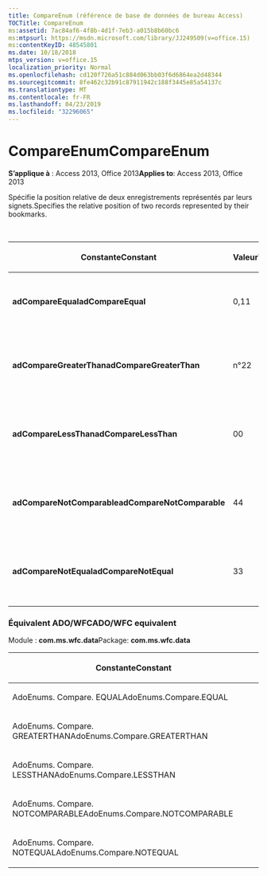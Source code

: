 ```yaml
---
title: CompareEnum (référence de base de données de bureau Access)
TOCTitle: CompareEnum
ms:assetid: 7ac84af6-4f8b-4d1f-7eb3-a015b8b60bc6
ms:mtpsurl: https://msdn.microsoft.com/library/JJ249509(v=office.15)
ms:contentKeyID: 48545801
ms.date: 10/18/2018
mtps_version: v=office.15
localization_priority: Normal
ms.openlocfilehash: cd120f726a51c884d063bb03f6d6864ea2d48344
ms.sourcegitcommit: 8fe462c32b91c87911942c188f3445e85a54137c
ms.translationtype: MT
ms.contentlocale: fr-FR
ms.lasthandoff: 04/23/2019
ms.locfileid: "32296065"
---
```

# <a name="compareenum"></a><span data-ttu-id="9a251-102">CompareEnum</span><span class="sxs-lookup"><span data-stu-id="9a251-102">CompareEnum</span></span>

<span data-ttu-id="9a251-103">**S’applique à** : Access 2013, Office 2013</span><span class="sxs-lookup"><span data-stu-id="9a251-103">**Applies to**: Access 2013, Office 2013</span></span>

<span data-ttu-id="9a251-104">Spécifie la position relative de deux enregistrements représentés par leurs signets.</span><span class="sxs-lookup"><span data-stu-id="9a251-104">Specifies the relative position of two records represented by their bookmarks.</span></span>

<br/>

<table>
<colgroup>
<col style="width: 33%" />
<col style="width: 33%" />
<col style="width: 33%" />
</colgroup>
<thead>
<tr class="header">
<th><p><span data-ttu-id="9a251-105">Constante</span><span class="sxs-lookup"><span data-stu-id="9a251-105">Constant</span></span></p></th>
<th><p><span data-ttu-id="9a251-106">Valeur</span><span class="sxs-lookup"><span data-stu-id="9a251-106">Value</span></span></p></th>
<th><p><span data-ttu-id="9a251-107">Description</span><span class="sxs-lookup"><span data-stu-id="9a251-107">Description</span></span></p></th>
</tr>
</thead>
<tbody>
<tr class="odd">
<td><p><span data-ttu-id="9a251-108"><strong>adCompareEqual</strong></span><span class="sxs-lookup"><span data-stu-id="9a251-108"><strong>adCompareEqual</strong></span></span></p></td>
<td><p><span data-ttu-id="9a251-109">0,1</span><span class="sxs-lookup"><span data-stu-id="9a251-109">1</span></span></p></td>
<td><p><span data-ttu-id="9a251-110">Indique que les signets sont égaux.</span><span class="sxs-lookup"><span data-stu-id="9a251-110">Indicates that the bookmarks are equal.</span></span></p></td>
</tr>
<tr class="even">
<td><p><span data-ttu-id="9a251-111"><strong>adCompareGreaterThan</strong></span><span class="sxs-lookup"><span data-stu-id="9a251-111"><strong>adCompareGreaterThan</strong></span></span></p></td>
<td><p><span data-ttu-id="9a251-112">n°2</span><span class="sxs-lookup"><span data-stu-id="9a251-112">2</span></span></p></td>
<td><p><span data-ttu-id="9a251-113">Indique que le premier signet est situé après le second.</span><span class="sxs-lookup"><span data-stu-id="9a251-113">Indicates that the first bookmark is after the second.</span></span></p></td>
</tr>
<tr class="odd">
<td><p><span data-ttu-id="9a251-114"><strong>adCompareLessThan</strong></span><span class="sxs-lookup"><span data-stu-id="9a251-114"><strong>adCompareLessThan</strong></span></span></p></td>
<td><p><span data-ttu-id="9a251-115">0</span><span class="sxs-lookup"><span data-stu-id="9a251-115">0</span></span></p></td>
<td><p><span data-ttu-id="9a251-116">Indique que le premier signet est situé avant le second.</span><span class="sxs-lookup"><span data-stu-id="9a251-116">Indicates that the first bookmark is before the second.</span></span></p></td>
</tr>
<tr class="even">
<td><p><span data-ttu-id="9a251-117"><strong>adCompareNotComparable</strong></span><span class="sxs-lookup"><span data-stu-id="9a251-117"><strong>adCompareNotComparable</strong></span></span></p></td>
<td><p><span data-ttu-id="9a251-118">4</span><span class="sxs-lookup"><span data-stu-id="9a251-118">4</span></span></p></td>
<td><p><span data-ttu-id="9a251-119">Indique que les signets ne peuvent être ouverts.</span><span class="sxs-lookup"><span data-stu-id="9a251-119">Indicates that the bookmarks cannot be compared.</span></span></p></td>
</tr>
<tr class="odd">
<td><p><span data-ttu-id="9a251-120"><strong>adCompareNotEqual</strong></span><span class="sxs-lookup"><span data-stu-id="9a251-120"><strong>adCompareNotEqual</strong></span></span></p></td>
<td><p><span data-ttu-id="9a251-121">3</span><span class="sxs-lookup"><span data-stu-id="9a251-121">3</span></span></p></td>
<td><p><span data-ttu-id="9a251-122">Indique que les signets ne sont ni égaux, ni classés.</span><span class="sxs-lookup"><span data-stu-id="9a251-122">Indicates that the bookmarks are not equal and not ordered.</span></span></p></td>
</tr>
</tbody>
</table>


### <a name="adowfc-equivalent"></a><span data-ttu-id="9a251-123">Équivalent ADO/WFC</span><span class="sxs-lookup"><span data-stu-id="9a251-123">ADO/WFC equivalent</span></span>

<span data-ttu-id="9a251-124">Module : **com.ms.wfc.data**</span><span class="sxs-lookup"><span data-stu-id="9a251-124">Package: **com.ms.wfc.data**</span></span>

<table>
<colgroup>
<col style="width: 100%" />
</colgroup>
<thead>
<tr class="header">
<th><p><span data-ttu-id="9a251-125">Constante</span><span class="sxs-lookup"><span data-stu-id="9a251-125">Constant</span></span></p></th>
</tr>
</thead>
<tbody>
<tr class="odd">
<td><p><span data-ttu-id="9a251-126">AdoEnums. Compare. EQUAL</span><span class="sxs-lookup"><span data-stu-id="9a251-126">AdoEnums.Compare.EQUAL</span></span></p></td>
</tr>
<tr class="even">
<td><p><span data-ttu-id="9a251-127">AdoEnums. Compare. GREATERTHAN</span><span class="sxs-lookup"><span data-stu-id="9a251-127">AdoEnums.Compare.GREATERTHAN</span></span></p></td>
</tr>
<tr class="odd">
<td><p><span data-ttu-id="9a251-128">AdoEnums. Compare. LESSTHAN</span><span class="sxs-lookup"><span data-stu-id="9a251-128">AdoEnums.Compare.LESSTHAN</span></span></p></td>
</tr>
<tr class="even">
<td><p><span data-ttu-id="9a251-129">AdoEnums. Compare. NOTCOMPARABLE</span><span class="sxs-lookup"><span data-stu-id="9a251-129">AdoEnums.Compare.NOTCOMPARABLE</span></span></p></td>
</tr>
<tr class="odd">
<td><p><span data-ttu-id="9a251-130">AdoEnums. Compare. NOTEQUAL</span><span class="sxs-lookup"><span data-stu-id="9a251-130">AdoEnums.Compare.NOTEQUAL</span></span></p></td>
</tr>
</tbody>
</table>

